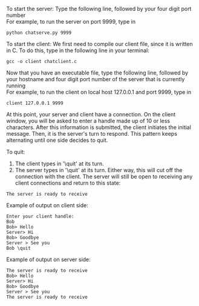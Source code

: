 To start the server:
Type the following line, followed by your four digit port number   
For example, to run the server on port 9999, type in  

```
python chatserve.py 9999

```

To start the client:
We first need to compile our client file, since it is written in C. To do this, type in the following line in your terminal: 
```
gcc -o client chatclient.c
```

Now that you have an executable file, type the following line, followed by your hostname and four digit port number of the server that is currently running  
For example, to run the client on local host 127.0.0.1 and port 9999, type in    
```
client 127.0.0.1 9999
```

At this point, your server and client have a connection. On the client window, you will be asked to enter a handle made up of 10 or less characters. After this information is submitted, the client initiates the initial message. Then, it is the server's turn to respond. This pattern keeps alternating until one side decides to quit. 

To quit: 
1) The client types in '\quit' at its turn. 
2) The server types in '\quit' at its turn. 
Either way, this will cut off the connection with the client. The server will still be open to receiving any client connections and return to this state:
```
The server is ready to receive
```

Example of output on client side:
```
Enter your client handle:
Bob
Bob> Hello
Server> Hi
Bob> Goodbye
Server > See you
Bob \quit
```
Example of output on server side:
```
The server is ready to receive
Bob> Hello
Server> Hi
Bob> Goodbye
Server > See you
The server is ready to receive 
```
